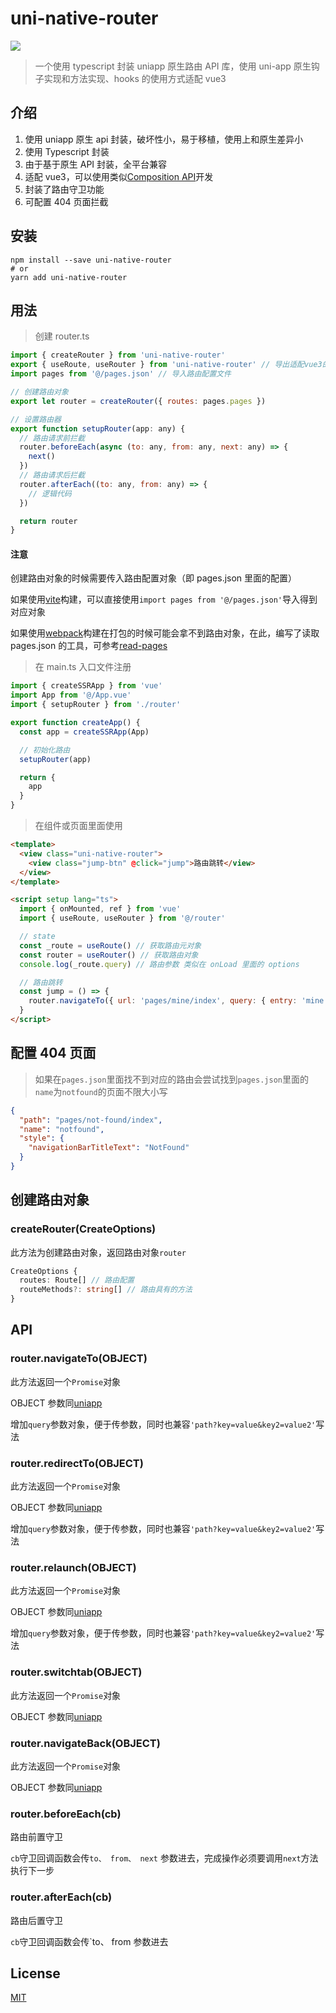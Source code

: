 # uni-native-router

[![](https://img.shields.io/badge/npm-v1.1.3-blue)](https://www.npmjs.com/package/uni-native-router)

> 一个使用 typescript 封装 uniapp 原生路由 API 库，使用 uni-app 原生钩子实现和方法实现、hooks 的使用方式适配 vue3

## 介绍

1. 使用 uniapp 原生 api 封装，破坏性小，易于移植，使用上和原生差异小
2. 使用 Typescript 封装
3. 由于基于原生 API 封装，全平台兼容
4. 适配 vue3，可以使用类似[Composition API](https://v3.cn.vuejs.org/api/composition-api.html)开发
5. 封装了路由守卫功能
6. 可配置 404 页面拦截

## 安装

```shell
npm install --save uni-native-router
# or
yarn add uni-native-router
```

## 用法

> 创建 router.ts

```js
import { createRouter } from 'uni-native-router'
export { useRoute, useRouter } from 'uni-native-router' // 导出适配vue3的hooks获取路由钩子方法
import pages from '@/pages.json' // 导入路由配置文件

// 创建路由对象
export let router = createRouter({ routes: pages.pages })

// 设置路由器
export function setupRouter(app: any) {
  // 路由请求前拦截
  router.beforeEach(async (to: any, from: any, next: any) => {
    next()
  })
  // 路由请求后拦截
  router.afterEach((to: any, from: any) => {
    // 逻辑代码
  })

  return router
}
```

#### 注意

创建路由对象的时候需要传入路由配置对象（即 pages.json 里面的配置）

如果使用[vite](https://cn.vitejs.dev/guide/)构建，可以直接使用`import pages from '@/pages.json'`导入得到对应对象

如果使用[webpack](https://webpack.js.org/)构建在打包的时候可能会拿不到路由对象，在此，编写了读取 pages.json 的工具，可参考[read-pages](https://github.com/Gertyxs/uni-native-router/tree/master/packages/read-pages)

> 在 main.ts 入口文件注册

```js
import { createSSRApp } from 'vue'
import App from '@/App.vue'
import { setupRouter } from './router'

export function createApp() {
  const app = createSSRApp(App)

  // 初始化路由
  setupRouter(app)

  return {
    app
  }
}
```

> 在组件或页面里面使用

```html
<template>
  <view class="uni-native-router">
    <view class="jump-btn" @click="jump">路由跳转</view>
  </view>
</template>

<script setup lang="ts">
  import { onMounted, ref } from 'vue'
  import { useRoute, useRouter } from '@/router'

  // state
  const _route = useRoute() // 获取路由元对象
  const router = useRouter() // 获取路由对象
  console.log(_route.query) // 路由参数 类似在 onLoad 里面的 options

  // 路由跳转
  const jump = () => {
    router.navigateTo({ url: 'pages/mine/index', query: { entry: 'mine' } })
  }
</script>
```

## 配置 404 页面

> 如果在`pages.json`里面找不到对应的路由会尝试找到`pages.json`里面的`name`为`notfound`的页面不限大小写

```json
{
  "path": "pages/not-found/index",
  "name": "notfound",
  "style": {
    "navigationBarTitleText": "NotFound"
  }
}
```

## 创建路由对象

### createRouter(CreateOptions)

此方法为创建路由对象，返回路由对象`router`

```typescript
CreateOptions {
  routes: Route[] // 路由配置
  routeMethods?: string[] // 路由具有的方法
}
```

## API

### router.navigateTo(OBJECT)

此方法返回一个`Promise`对象

OBJECT 参数同[uniapp](https://uniapp.dcloud.net.cn/api/router.html#navigateto)

增加`query`参数对象，便于传参数，同时也兼容`'path?key=value&key2=value2'`写法

### router.redirectTo(OBJECT)

此方法返回一个`Promise`对象

OBJECT 参数同[uniapp](https://uniapp.dcloud.net.cn/api/router.html#redirectTo)

增加`query`参数对象，便于传参数，同时也兼容`'path?key=value&key2=value2'`写法

### router.relaunch(OBJECT)

此方法返回一个`Promise`对象

OBJECT 参数同[uniapp](https://uniapp.dcloud.net.cn/api/router.html#relaunch)

增加`query`参数对象，便于传参数，同时也兼容`'path?key=value&key2=value2'`写法

### router.switchtab(OBJECT)

此方法返回一个`Promise`对象

OBJECT 参数同[uniapp](https://uniapp.dcloud.net.cn/api/router.html#switchtab)

### router.navigateBack(OBJECT)

此方法返回一个`Promise`对象

OBJECT 参数同[uniapp](https://uniapp.dcloud.net.cn/api/router.html#navigateBack)

### router.beforeEach(cb)

路由前置守卫

`cb`守卫回调函数会传`to、 from、 next` 参数进去，完成操作必须要调用`next`方法执行下一步

### router.afterEach(cb)

路由后置守卫

`cb`守卫回调函数会传`to、 from 参数进去

## License

[MIT](https://github.com/Gertyxs/vite-plugin-stylelint-serve/blob/master/LICENSE)
